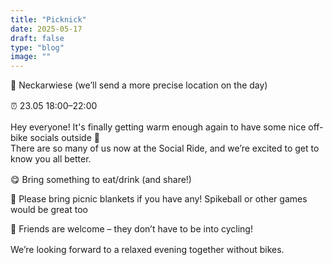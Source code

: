 ```yaml
---
title: "Picknick"
date: 2025-05-17
draft: false
type: "blog"
image: ""
---
```


📌 Neckarwiese (we’ll send a more precise location on the day)
<div style="margin-top: 1.0rem;"></div>

⏰ 23.05 18:00–22:00
<div style="margin-top: 1.0rem;"></div>

Hey everyone! It's finally getting warm enough again to have some nice off-bike socials outside 🥳  
There are so many of us now at the Social Ride, and we’re excited to get to know you all better.
<div style="margin-top: 1.0rem;"></div>

😋 Bring something to eat/drink (and share!)

🏀 Please bring picnic blankets if you have any! Spikeball or other games would be great too 

🖤 Friends are welcome – they don’t have to be into cycling!
<div style="margin-top: 1.0rem;"></div>

We’re looking forward to a relaxed evening together without bikes.
